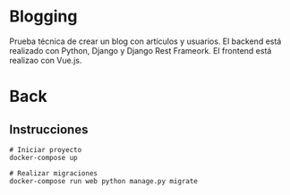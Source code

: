 # Blogging

Prueba técnica de crear un blog con artículos y usuarios. El backend está realizado con Python, Django y Django Rest
Frameork. El frontend está realizao con Vue.js.

# Back

## Instrucciones

```shell
# Iniciar proyecto
docker-compose up

# Realizar migraciones
docker-compose run web python manage.py migrate
```
